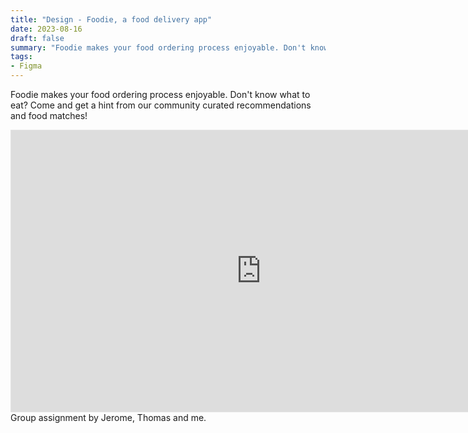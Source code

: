 ```yaml
---
title: "Design - Foodie, a food delivery app"
date: 2023-08-16
draft: false
summary: "Foodie makes your food ordering process enjoyable. Don't know what to eat? Come and get a hint from our community curated recommendations and food matches!"
tags:
- Figma
---
```


Foodie makes your food ordering process enjoyable. Don't know what to eat? Come and get a hint from our community curated recommendations and food matches!
<iframe style="border: 1px solid rgba(0, 0, 0, 0.1);" width="800" height="450" src="https://www.figma.com/embed?embed_host=share&url=https%3A%2F%2Fwww.figma.com%2Fproto%2F8XLT012kk3b72NmlQ7FMc7%2FFoodie!%3Fpage-id%3D149%253A15%26type%3Ddesign%26node-id%3D194-447%26viewport%3D375%252C400%252C0.08%26t%3DfdFgOTvAlIr1WHm3-1%26scaling%3Dscale-down-width%26starting-point-node-id%3D194%253A447%26show-proto-sidebar%3D1%26mode%3Ddesign" allowfullscreen></iframe>
Group assignment by Jerome, Thomas and me.